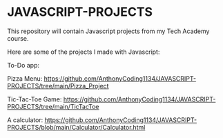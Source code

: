# JAVASCRIPT-PROJECTS
 
This repository will contain Javascript projects from my Tech Academy course. 

Here are some of the projects I made with Javascript:


To-Do app:  

Pizza Menu:        https://github.com/AnthonyCoding1134/JAVASCRIPT-PROJECTS/tree/main/Pizza_Project

Tic-Tac-Toe Game:  https://github.com/AnthonyCoding1134/JAVASCRIPT-PROJECTS/tree/main/TicTacToe

A calculator:      https://github.com/AnthonyCoding1134/JAVASCRIPT-PROJECTS/blob/main/Calculator/Calculator.html

  
